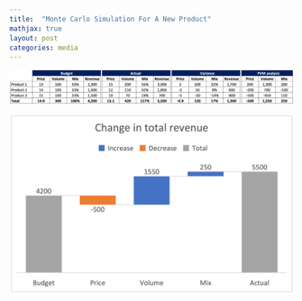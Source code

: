 ```yaml
---
title:  "Monte Carlo Simulation For A New Product"
mathjax: true
layout: post
categories: media
---
```




![spreadsheet](../assets/pvm_spreadsheet.png)

![chart](../assets/pvm_chart.png)
